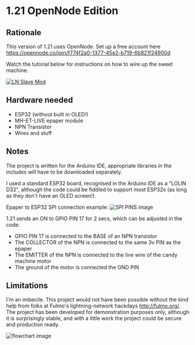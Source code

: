 

# 1.21 OpenNode Edition

## Rationale
This version of 1.21 uses OpenNode. Set up a free account here 
https://opennode.co/join/f774f2a0-1377-45e2-b719-6b821f24900d

Watch the tutorial below for instructions on how to wire up the sweet machine.

[![LN Slave Mod](https://i.imgur.com/JYw6HYc.jpg)](https://www.youtube.com/)

## Hardware needed

* ESP32 (without built in OLED!)
* MH-ET-LIVE epaper module 
* NPN Transistor
* Wires and stuff

## Notes

The project is written for the Arduino IDE, appropriate libraries in the includes will have to be downloaded separately.

I used a standard ESP32 board, recognised in the Arduino IDE as a "LOLIN D32", although the code could be fiddled to support most ESP32s (as long as they don't have an OLED screen!).

Epaper to ESP32 SPI connection example:
![SPI PINS image](https://i.imgur.com/4rdB2OC.jpg)

1.21 sends an ON to GPIO PIN 17 for 2 secs, which can be adjusted in the code: 

* GPIO PIN 17 is connected to the BASE of an NPN transistor
* The COLLECTOR of the NPN is connected to the same 3v PIN as the epaper
* The EMITTER of the NPN is connected to the live wire of the candy machine motor
* The ground of the motor is connected the GND PIN

## Limitations 

I'm an imbecile. This project would not have been possible without the kind help from folks at Fulmo's lightning-network hackdays http://fulmo.org/. The project has been developed for demonstration purposes only, although it is surprisingly stable, and with a little work the project could be secure and production ready. 


![flowchart image](https://i.imgur.com/dZMuadn.jpg)

